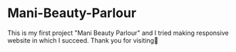 # Mani-Beauty-Parlour
This is my first project "Mani Beauty Parlour" and I tried making responsive website in which I succeed. Thank you for visiting🤗
